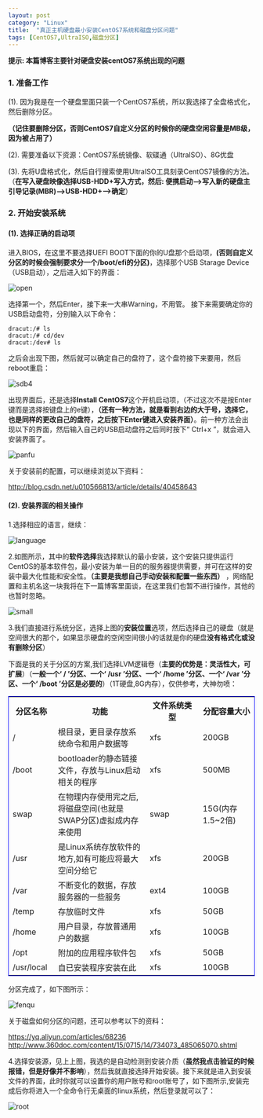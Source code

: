 ```yaml
---
layout: post
category: "Linux"
title:  "真正主机硬盘最小安装CentOS7系统和磁盘分区问题"
tags: [CentOS7,UltraISO,磁盘分区]
---
```

**提示: 本篇博客主要针对硬盘安装centOS7系统出现的问题**

### 1. 准备工作

   (1). 因为我是在一个硬盘里面只装一个CentOS7系统，所以我选择了全盘格式化，然后删除分区。

   **（记住要删除分区，否则CentOS7自定义分区的时候你的硬盘空闲容量是MB级，因为被占用了）**

   (2). 需要准备以下资源：CentOS7系统镜像、软碟通（UltraISO）、8G优盘

   (3). 先将U盘格式化，然后自行搜索使用UltraISO工具刻录CentOS7镜像的方法。（**在写入硬盘映像选择USB-HDD+写入方式，然后: 便携启动——>写入新的硬盘主引导记录(MBR)——>USB-HDD+——>确定**）

<!-- more -->
### 2. 开始安装系统
    
#### (1). 选择正确的启动项

   进入BIOS，在这里不要选择UEFI BOOT下面的你的U盘那个启动项，**(否则自定义分区的时候会强制要求分一个/boot/efi的分区)**，选择那个USB Starage Device（USB启动），之后进入如下的界面：

   ![open](https://pcs.baidu.com/rest/2.0/pcs/thumbnail?method=generate&app_id=250528&path=%2FBlogImages%2Fopen.jpg&quality=90&size=c10000_u10000)

   选择第一个，然后Enter，接下来一大串Warning，不用管。
   接下来需要确定你的USB启动盘符，分别输入以下命令：

    dracut:/# ls
    dracut:/# cd/dev
    dracut:/dev# ls

   之后会出现下图，然后就可以确定自己的盘符了，这个盘符接下来要用，然后reboot重启：

   ![sdb4](https://pcs.baidu.com/rest/2.0/pcs/thumbnail?method=generate&app_id=250528&path=%2FBlogImages%2Fsdb4.jpg&quality=90&size=c10000_u10000)

   出现界面后，还是选择**Install CentOS7**这个开机启动项，（不过这次不是按Enter键而是选择按键盘上的e键），**（还有一种方法，就是看到右边的大于号，选择它，也是同样的更改自己的盘符，之后按下Enter键进入安装界面）**。前一种方法会出现以下的界面，然后输入自己的USB启动盘符之后同时按下“ Ctrl+x ”，就会进入安装界面了。

   ![panfu](https://pcs.baidu.com/rest/2.0/pcs/thumbnail?method=generate&app_id=250528&path=%2FBlogImages%2Fpanfu.jpg&quality=90&size=c10000_u10000)

   关于安装前的配置，可以继续浏览以下资料：

   <http://blog.csdn.net/u010566813/article/details/40458643>

#### (2). 安装界面的相关操作

   1.选择相应的语言，继续：

   ![language](https://pcs.baidu.com/rest/2.0/pcs/thumbnail?method=generate&app_id=250528&path=%2FBlogImages%2Flanguage.jpg&quality=90&size=c10000_u10000)

   2.如图所示，其中的**软件选择**我选择默认的最小安装，这个安装只提供运行CentOS的基本软件包，最小安装为单一目的的服务器提供需要，并可在这样的安装中最大化性能和安全性。**（主要是我想自己手动安装和配置一些东西）** ，网络配置和主机名这一块我将在下一篇博客里面谈，在这里我们也暂不进行操作，其他的也暂时忽略。

   ![small](https://pcs.baidu.com/rest/2.0/pcs/thumbnail?method=generate&app_id=250528&path=%2FBlogImages%2Fsmall.jpg&quality=90&size=c10000_u10000)

   3.我们直接进行系统分区，选择上图的**安装位置**选项，然后选择自己的硬盘（就是空间很大的那个，如果显示硬盘的空闲空间很小的话就是你的硬盘**没有格式化或没有删除分区**）

   下面是我的关于分区的方案,我们选择LVM逻辑卷（**主要的优势是：灵活性大，可扩展**）（**一般一个‘ / ’分区、一个‘ /usr ’分区、一个‘ /home ’分区、一个‘ /var ’分区、一个‘ /boot ’分区是必要的**）（1T硬盘,8G内存），仅供参考，大神勿喷：

   <table style="border:1px solid Blue">
      <tr>
       <th width="80px">分区名称</th>
       <th width="220px">功能</th>
       <th width="120px">文件系统类型</th>
       <th width="120px">分配容量大小</th>
      </tr>
      <tr>
        <td>/</td>
        <td>根目录，更目录存放系统命令和用户数据等</td>
        <td>xfs</td>
        <td>200GB</td>
      </tr>
      <tr>
        <td>/boot</td>
        <td>bootloader的静态链接文件，存放与Linux启动相关的程序</td>
        <td>xfs</td>
        <td>500MB</td>
      </tr>
      <tr>
        <td>swap</td>
        <td>在物理内存使用完之后,将磁盘空间(也就是SWAP分区)虚拟成内存来使用</td>
        <td>swap</td>
        <td>15G(内存1.5~2倍)</td>
      </tr>
      <tr>
        <td>/usr</td>
        <td>是Linux系统存放软件的地方,如有可能应将最大空间分给它</td>
        <td>xfs</td>
        <td>200GB</td>
      </tr>
      <tr>
        <td>/var</td>
        <td>不断变化的数据，存放服务器的一些服务</td>
        <td>ext4</td>
        <td>100GB</td>
      </tr>
      <tr>
        <td>/temp</td>
        <td>存放临时文件</td>
        <td>xfs</td>
        <td>50GB</td>
      </tr>
      <tr>
        <td>/home</td>
        <td>用户目录，存放普通用户的数据</td>
        <td>xfs</td>
        <td>100GB</td>
      </tr>
      <tr>
        <td>/opt</td>
        <td>附加的应用程序软件包</td>
        <td>xfs</td>
        <td>50GB</td>
      </tr>
      <tr>
        <td>/usr/local</td>
        <td>自已安装程序安装在此</td>
        <td>xfs</td>
        <td>100GB</td>
      </tr>
    </table>

   分区完成了，如下图所示：

   ![fenqu](https://pcs.baidu.com/rest/2.0/pcs/thumbnail?method=generate&app_id=250528&path=%2FBlogImages%2Ffenqu.jpg&quality=90&size=c10000_u10000)

   关于磁盘如何分区的问题，还可以参考以下的资料：

   <https://yq.aliyun.com/articles/68236>
   <http://www.360doc.com/content/15/0715/14/734073_485065070.shtml>

   4.选择安装源，见上上图，我选的是自动检测到安装介质（**虽然我点击验证的时候报错，但是好像并不影响**），然后我就直接选择开始安装。接下来就是进入到安装文件的界面，此时你就可以设置你的用户账号和root账号了，如下图所示,安装完成后你将进入一个全命令行无桌面的linux系统，然后登录就可以了：

   ![root](https://pcs.baidu.com/rest/2.0/pcs/thumbnail?method=generate&app_id=250528&path=%2FBlogImages%2Froot.jpg&quality=90&size=c10000_u10000)






   

 














